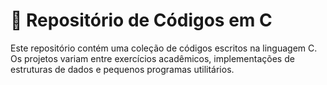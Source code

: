 # 🧠 Repositório de Códigos em C

Este repositório contém uma coleção de códigos escritos na linguagem C. Os projetos variam entre exercícios acadêmicos, implementações de estruturas de dados e pequenos programas utilitários.

